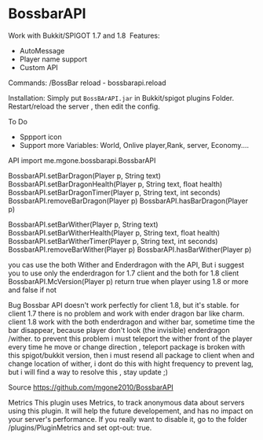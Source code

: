 BossbarAPI
==========

Work with Bukkit/SPIGOT 1.7 and 1.8
​
Features:
- AutoMessage
- Player name support
- Custom API

Commands:
/BossBar reload - bossbarapi.reload

Installation:
Simply put `BossBArAPI.jar` in Bukkit/spigot plugins Folder.
Restart/reload the server , then edit the config.

To Do
- Sppport icon
- Support more Variables: World, Onlive player,Rank, server, Economy....

API
import me.mgone.bossbarapi.BossbarAPI

BossbarAPI.setBarDragon(Player p, String text)
BossbarAPI.setBarDragonHealth(Player p, String text, float health)
BossbarAPI.setBarDragonTimer(Player p, String text, int seconds)
BossbarAPI.removeBarDragon(Player p)
BossbarAPI.hasBarDragon(Player p)


BossbarAPI.setBarWither(Player p, String text)
BossbarAPI.setBarWitherHealth(Player p, String text, float health)
BossbarAPI.setBarWitherTimer(Player p, String text, int seconds)
BossbarAPI.removeBarWither(Player p)
BossbarAPI.hasBarWither(Player p)

you cas use the both Wither and Enderdragon with the API, But i suggest you to use only the enderdragon for 1.7 client and the both for 1.8 client
BossbarAPI.McVersion(Player p) return true when player using 1.8 or more and false if not

Bug
Bossbar API doesn't work perfectly for client 1.8, but it's stable.
for client 1.7 there is no problem and work with ender dragon bar like charm.
client 1.8 work with the both enderdragon and wither bar, sometime time the bar disappear, because player don't look (the invisible) enderdragon /wither.
to prevent this problem i must teleport the wither front of the player every time he move or change direction , teleport package is broken with this spigot/bukkit version, then i must resend all package to client when and change location of wither, i dont do this with hight frequency to prevent lag, but i will find a way to resolve this , stay update ;)

Source
https://github.com/mgone2010/BossbarAPI

Metrics
This plugin uses Metrics, to track anonymous data about servers using this plugin. It will help the future developement, and has no impact on your server's performance. If you really want to disable it, go to the folder /plugins/PluginMetrics and set opt-out: true.
